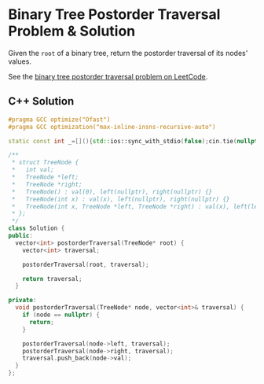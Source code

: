 # Binary Tree Postorder Traversal Problem & Solution

Given the `root` of a binary tree, return the postorder traversal of its nodes' values.

See the [binary tree postorder traversal problem on LeetCode](https://leetcode.com/problems/binary-tree-postorder-traversal).

## C++ Solution

```cpp
#pragma GCC optimize("Ofast")
#pragma GCC optimization("max-inline-insns-recursive-auto")

static const int _=[](){std::ios::sync_with_stdio(false);cin.tie(nullptr);cout.tie(nullptr);return 0;}();

/**
 * struct TreeNode {
 *   int val;
 *   TreeNode *left;
 *   TreeNode *right;
 *   TreeNode() : val(0), left(nullptr), right(nullptr) {}
 *   TreeNode(int x) : val(x), left(nullptr), right(nullptr) {}
 *   TreeNode(int x, TreeNode *left, TreeNode *right) : val(x), left(left), right(right) {}
 * };
 */
class Solution {
public:
  vector<int> postorderTraversal(TreeNode* root) {
    vector<int> traversal;

    postorderTraversal(root, traversal);

    return traversal;
  }

private:
  void postorderTraversal(TreeNode* node, vector<int>& traversal) {
    if (node == nullptr) {
      return;
    }

    postorderTraversal(node->left, traversal);
    postorderTraversal(node->right, traversal);
    traversal.push_back(node->val);
  }
};
```
